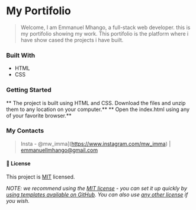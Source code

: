 # My Portifolio
> Welcome, I am Emmanuel Mhango, a full-stack web developer. this is my portifolio showing my work. This portifolio is the platform where i have show cased the projects i have built. 

### Built With

- HTML 
- CSS

####

### Getting Started

** The project is built using HTML and CSS. Download the files and unzip them to any location on your computer.**
** Open the index.html using any of your favorite browser.**


### My Contacts

> Insta - @mw_imma](https://www.instagram.com/mw_imma) | [emmanuellmhango@gmail.com](mailto://emmanuellmhango@gmail.com)


#### 📝 License

This project is [MIT](./LICENSE) licensed.

_NOTE: we recommend using the [MIT license](https://choosealicense.com/licenses/mit/) - you can set it up quickly by [using templates available on GitHub](https://docs.github.com/en/communities/setting-up-your-project-for-healthy-contributions/adding-a-license-to-a-repository). You can also use [any other license](https://choosealicense.com/licenses/) if you wish._

